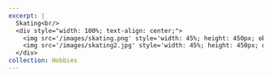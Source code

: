 ```yaml
---
excerpt: |
  Skating<br/>
  <div style="width: 100%; text-align: center;">
    <img src='/images/skating.png' style='width: 45%; height: 450px; object-fit: cover; border: none; display: inline-block; margin: 0;' alt='Skating 1'>
    <img src='/images/skating2.jpg' style='width: 45%; height: 450px; object-fit: cover; border: none; display: inline-block; margin: 0;' alt='Skating 2'>
  </div>
collection: Hobbies
---
```

